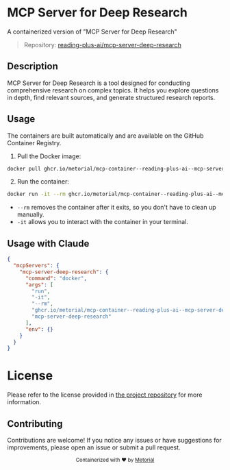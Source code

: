 
# MCP Server for Deep Research

A containerized version of "MCP Server for Deep Research"

> Repository: [reading-plus-ai/mcp-server-deep-research](https://github.com/reading-plus-ai/mcp-server-deep-research)

## Description

MCP Server for Deep Research is a tool designed for conducting comprehensive research on complex topics. It helps you explore questions in depth, find relevant sources, and generate structured research reports.


## Usage

The containers are built automatically and are available on the GitHub Container Registry.

1. Pull the Docker image:

```bash
docker pull ghcr.io/metorial/mcp-container--reading-plus-ai--mcp-server-deep-research--mcp-server-deep-research
```

2. Run the container:

```bash
docker run -it --rm ghcr.io/metorial/mcp-container--reading-plus-ai--mcp-server-deep-research--mcp-server-deep-research 
```

- `--rm` removes the container after it exits, so you don't have to clean up manually.
- `-it` allows you to interact with the container in your terminal.



## Usage with Claude

```json
{
  "mcpServers": {
    "mcp-server-deep-research": {
      "command": "docker",
      "args": [
        "run",
        "-it",
        "--rm",
        "ghcr.io/metorial/mcp-container--reading-plus-ai--mcp-server-deep-research--mcp-server-deep-research",
        "mcp-server-deep-research"
      ],
      "env": {}
    }
  }
}
```

# License

Please refer to the license provided in [the project repository](https://github.com/reading-plus-ai/mcp-server-deep-research) for more information.

## Contributing

Contributions are welcome! If you notice any issues or have suggestions for improvements, please open an issue or submit a pull request.

<div align="center">
  <sub>Containerized with ❤️ by <a href="https://metorial.com">Metorial</a></sub>
</div>
  